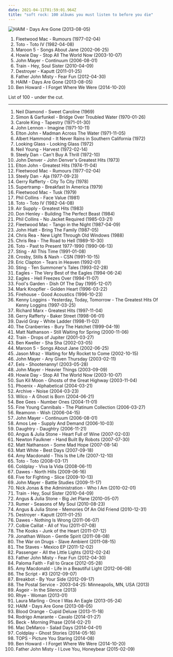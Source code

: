```yaml
---
date: 2021-04-11T01:59:01.964Z
title: "soft rock: 100 albums you must listen to before you die"
---
```

![HAIM - Days Are Gone (2013-08-05)](http://coverartarchive.org/release/bd851d19-d7dc-469a-9726-febb251a50f1/5165325162-500.jpg "HAIM - Days Are Gone (2013-08-05)")
<ol class="albums">
<li data-cover="http://coverartarchive.org/release/7ec069c0-4424-3169-8ed0-d5e2473e0e84/11444925358-500.jpg" data-tags="classic rock, 70s" role="button">Fleetwood Mac - Rumours (1977-02-04)</li>
<li data-cover="http://coverartarchive.org/release/c7c6a575-1d22-40d9-a112-bca069207eb6/14497556057-500.jpg" data-tags="80s, classic rock, soft rock" role="button">Toto - Toto IV (1982-04-08)</li>
<li data-cover="https://via.placeholder.com/450" data-tags="maroon 5, pop, rock, pop rock" role="button">Maroon 5 - Songs About Jane (2002-06-25)</li>
<li data-cover="http://coverartarchive.org/release/2d9065e5-de47-43ff-865f-42c110e7b6f6/6247631110-500.jpg" data-tags="singer-songwriter, acoustic" role="button">Howie Day - Stop All The World Now (2003-10-07)</li>
<li data-cover="http://coverartarchive.org/release/8aa81e40-71f1-4a39-a631-cb06703348d4/3717995933-500.jpg" data-tags="blues, john mayer" role="button">John Mayer - Continuum (2006-08-01)</li>
<li data-cover="http://coverartarchive.org/release/08b3245a-ab9a-40d9-bac1-4f60800c8732/14072082225-500.jpg" data-tags="soft rock" role="button">Train - Hey, Soul Sister (2010-04-09)</li>
<li data-cover="http://coverartarchive.org/release/e3ec2e6e-352a-4492-9731-abd7df18904b/17968014950-500.jpg" data-tags="sophisti-pop" role="button">Destroyer - Kaputt (2011-01-25)</li>
<li data-cover="http://coverartarchive.org/release/da07a173-bf3d-4e7e-995d-ce473ce83030/7142443599-500.jpg" data-tags="rock, alternative, seattle, soft rock, 2010s, northwest, sub pop records, my gang 12, backlog, soft rock revival, colorful and psychedelic artwork" role="button">Father John Misty - Fear Fun (2012-04-30)</li>
<li data-cover="http://coverartarchive.org/release/bd851d19-d7dc-469a-9726-febb251a50f1/5165325162-500.jpg" data-tags="indie rock, female vocalists, indie pop, soft rock" role="button">HAIM - Days Are Gone (2013-08-05)</li>
<li data-cover="http://coverartarchive.org/release/56093d48-8af0-4b4a-8ebe-1d907b1e5c6c/8161333412-500.jpg" data-tags="indie, alternative rock, folk, soft rock, folk rock, indie folk, 2010s, reviewed, immortal albums" role="button">Ben Howard - I Forget Where We Were (2014-10-20)</li>
</ol>
List of 100 - under the cut.
<!-- more -->

_________________

<ol class="albums">
<li data-cover="http://coverartarchive.org/release/7a436130-f945-42b2-93d0-1a9b9e3d6797/4732084267-500.jpg" data-tags="70s, vocalistas masculinos" role="button">
Neil Diamond - Sweet Caroline (1969)
</li>
<li data-cover="http://coverartarchive.org/release/7c52126e-200a-4b3b-af1c-3c38d70b57b1/9272110752-500.jpg" data-tags="classic rock, singer-songwriter, 60s, folk" role="button">
Simon & Garfunkel - Bridge Over Troubled Water (1970-01-26)
</li>
<li data-cover="http://coverartarchive.org/release/c0030078-9362-4e64-a54c-5b0e7d8326b8/17978212703-500.jpg" data-tags="70s, female vocalists, singer-songwriter" role="button">
Carole King - Tapestry (1971-01-30)
</li>
<li data-cover="http://coverartarchive.org/release/dbeb851b-ad68-43ab-9706-7f1ecd2bf59d/21251802402-500.jpg" data-tags="classic rock, 70s, rock" role="button">
John Lennon - Imagine (1971-10-11)
</li>
<li data-cover="http://coverartarchive.org/release/6af61fa2-870f-33bb-a17f-be65f6013597/11322817358-500.jpg" data-tags="70s, classic rock" role="button">
Elton John - Madman Across The Water (1971-11-05)
</li>
<li data-cover="http://coverartarchive.org/release/f59591d8-f3fd-4d64-94b2-c5e17e187d1c/17314503667-500.jpg" data-tags="70s, soft rock" role="button">
Albert Hammond - It Never Rains in Southern California (1972)
</li>
<li data-cover="http://coverartarchive.org/release/2f0662c0-b505-4e83-b8d8-973a2b2f19a6/15027846048-500.jpg" data-tags="classic rock, soft rock, soft-rock, soft peppermint" role="button">
Looking Glass - Looking Glass (1972)
</li>
<li data-cover="http://coverartarchive.org/release/b028a5c0-7b62-4276-adb4-edb05777ccbf/8501416799-500.jpg" data-tags="classic rock, folk, 70s" role="button">
Neil Young - Harvest (1972-02-14)
</li>
<li data-cover="http://coverartarchive.org/release/3f117e8c-4bb1-3fad-92d8-f931b9102ed1/7039923170-500.jpg" data-tags="70s, steely dan, classic rock, rock" role="button">
Steely Dan - Can't Buy A Thrill (1972-10)
</li>
<li data-cover="https://img.discogs.com/LcNVI8x_v5ZvtTT0Qhv770DXV8A=/fit-in/600x599/filters:strip_icc():format(jpeg):mode_rgb():quality(90)/discogs-images/R-11352595-1514790288-4986.jpeg.jpg" data-tags="soft rock, alt-country, shady, sundaymix, robertitus coleccion, my virtual music shelf, glyph, eats tylenol like a muthufuka, buckets and baskets, 3 and 5 and 7 and 9" role="button">
John Denver - John Denver's Greatest Hits (1973)
</li>
<li data-cover="http://coverartarchive.org/release/de402eab-3c08-4962-b02f-0790d4f35a26/1631010006-500.jpg" data-tags="elton john" role="button">
Elton John - Greatest Hits (1974-11-04)
</li>
<li data-cover="http://coverartarchive.org/release/7ec069c0-4424-3169-8ed0-d5e2473e0e84/11444925358-500.jpg" data-tags="classic rock, 70s" role="button">
Fleetwood Mac - Rumours (1977-02-04)
</li>
<li data-cover="https://via.placeholder.com/450" data-tags="70s, classic rock" role="button">
Steely Dan - Aja (1977-09-23)
</li>
<li data-cover="http://coverartarchive.org/release/bc5ab3ea-d4d8-49ae-ba97-e7eee6aec751/19104189214-500.jpg" data-tags="70s, soft rock" role="button">
Gerry Rafferty - City To City (1978)
</li>
<li data-cover="http://coverartarchive.org/release/d779ab27-4095-4ad9-9663-d4ffd567aa4e/7238834741-500.jpg" data-tags="classic rock, progressive rock, 70s" role="button">
Supertramp - Breakfast In America (1979)
</li>
<li data-cover="https://img.discogs.com/o3m6jo5BzDH8d7FlqUnqQ9-tIGU=/fit-in/600x593/filters:strip_icc():format(jpeg):mode_rgb():quality(90)/discogs-images/R-10248444-1494091170-8215.jpeg.jpg" data-tags="70s, classic rock" role="button">
Fleetwood Mac - Tusk (1979)
</li>
<li data-cover="https://img.discogs.com/t9D8pykJ5wRIj4L158CGMV6Spy8=/fit-in/600x935/filters:strip_icc():format(jpeg):mode_rgb():quality(90)/discogs-images/R-3464434-1507200594-5630.jpeg.jpg" data-tags="pop" role="button">
Phil Collins - Face Value (1981)
</li>
<li data-cover="http://coverartarchive.org/release/c7c6a575-1d22-40d9-a112-bca069207eb6/14497556057-500.jpg" data-tags="80s, classic rock, soft rock" role="button">
Toto - Toto IV (1982-04-08)
</li>
<li data-cover="https://img.discogs.com/heVEoJlpXNLutzNXmkFJDKTkm9M=/fit-in/600x943/filters:strip_icc():format(jpeg):mode_rgb():quality(90)/discogs-images/R-6446172-1419420537-1482.jpeg.jpg" data-tags="air supply, soft rock" role="button">
Air Supply - Greatest Hits (1983)
</li>
<li data-cover="https://img.discogs.com/H-nPHu--YwS0G2MS5ZkUk4mtii8=/fit-in/550x550/filters:strip_icc():format(jpeg):mode_rgb():quality(90)/discogs-images/R-1315300-1208986367.jpeg.jpg" data-tags="80s" role="button">
Don Henley - Building The Perfect Beast (1984)
</li>
<li data-cover="https://img.discogs.com/HqcijYT-Zg_uXDYvg-nUZycxJPw=/fit-in/528x532/filters:strip_icc():format(jpeg):mode_rgb():quality(90)/discogs-images/R-2652854-1351345698-1656.jpeg.jpg" data-tags="pop, 80s" role="button">
Phil Collins - No Jacket Required (1985-03-21)
</li>
<li data-cover="http://coverartarchive.org/release/ad3f2bf7-90d0-375f-aae1-9e49c1a7d93f/16482357177-500.jpg" data-tags="80s, classic rock" role="button">
Fleetwood Mac - Tango in the Night (1987-04-09)
</li>
<li data-cover="https://img.discogs.com/Wxx7oGOw3jdBcON1QRIdEATKxno=/fit-in/600x595/filters:strip_icc():format(jpeg):mode_rgb():quality(90)/discogs-images/R-7918326-1451657539-5312.jpeg.jpg" data-tags="rock" role="button">
John Hiatt - Bring The Family (1987-05)
</li>
<li data-cover="https://img.discogs.com/S3iViJFV1f90nU_Bygin0zHI8lQ=/fit-in/299x300/filters:strip_icc():format(jpeg):mode_rgb():quality(90)/discogs-images/R-10057567-1490879704-3159.jpeg.jpg" data-tags="soft rock, adult contemporary, aor, blues rock" role="button">
Chris Rea - New Light Through Old Windows (1988)
</li>
<li data-cover="http://coverartarchive.org/release/4b0bcf5d-9d9e-3835-8f61-63464010b66e/3100610198-500.jpg" data-tags="soft rock, aor, rock, adult contemporary, blues rock, chris rea" role="button">
Chris Rea - The Road to Hell (1989-10-30)
</li>
<li data-cover="http://coverartarchive.org/release/c3c8cddd-06a8-34a9-a58d-e55f8b5ead33/5729799714-500.jpg" data-tags="80s, rock, classic rock, toto" role="button">
Toto - Past to Present 1977-1990 (1990-06-13)
</li>
<li data-cover="http://coverartarchive.org/release/aa9ec36b-2dcd-4b73-8125-0a767498e5b8/16324598896-500.jpg" data-tags="pop, soft rock, live, sting" role="button">
Sting - All This Time (1991-01-08)
</li>
<li data-cover="http://coverartarchive.org/release/b6c624a5-a8ce-4875-92ee-bb351f46225a/17019722494-500.jpg" data-tags="classic rock, folk" role="button">
Crosby, Stills & Nash - CSN (1991-10-15)
</li>
<li data-cover="https://img.discogs.com/K2IAnrX1dwsD3gucstErNMR_zmY=/fit-in/600x599/filters:strip_icc():format(jpeg):mode_rgb():quality(90)/discogs-images/R-6664306-1593630845-8226.jpeg.jpg" data-tags="eric clapton" role="button">
Eric Clapton - Tears in Heaven (1992-01)
</li>
<li data-cover="http://coverartarchive.org/release/e764910f-daf4-421a-9b4c-6cdf31496c89/4498574285-500.jpg" data-tags="sting" role="button">
Sting - Ten Summoner's Tales (1993-02-28)
</li>
<li data-cover="http://coverartarchive.org/release/9c6af437-a471-4bcd-9442-e5b9d9b9d064/11253362833-500.jpg" data-tags="eagles, classic rock" role="button">
Eagles - The Very Best of the Eagles (1994-06-24)
</li>
<li data-cover="https://via.placeholder.com/450" data-tags="classic rock, eagles" role="button">
Eagles - Hell Freezes Over (1994-11-07)
</li>
<li data-cover="http://coverartarchive.org/release/dcfe8092-607d-43dd-88e5-4d4429f049c9/2107276861-500.jpg" data-tags="90s, pop, german, rock" role="button">
Fool's Garden - Dish Of The Day (1995-12-07)
</li>
<li data-cover="http://coverartarchive.org/release/ae9e24f6-b180-3236-9284-93e02fad1f25/15425216845-500.jpg" data-tags="soft rock, rock" role="button">
Mark Knopfler - Golden Heart (1996-03-22)
</li>
<li data-cover="http://coverartarchive.org/release/c1de44d8-f382-4cf8-a458-5bf98ef39954/7779585272-500.jpg" data-tags="rock, soft rock, 80s, acoustic" role="button">
Firehouse - Good Acoustics (1996-10-23)
</li>
<li data-cover="https://img.discogs.com/dWKHTI_R9saye2JtpD9mdPVl-c8=/fit-in/600x594/filters:strip_icc():format(jpeg):mode_rgb():quality(90)/discogs-images/R-7458381-1441924326-7543.jpeg.jpg" data-tags="80s" role="button">
Kenny Loggins - Yesterday, Today, Tomorrow - The Greatest Hits Of Kenny Loggins (1997-03-25)
</li>
<li data-cover="http://coverartarchive.org/release/e31919f4-f0cf-4694-a1da-90e63044e93c/27758684577-500.jpg" data-tags="richard marx" role="button">
Richard Marx - Greatest Hits (1997-11-04)
</li>
<li data-cover="https://img.discogs.com/sLOtRIRsHbWjSkRSu0CLtKWVNTw=/fit-in/350x350/filters:strip_icc():format(jpeg):mode_rgb():quality(90)/discogs-images/R-5612480-1397978809-7966.jpeg.jpg" data-tags="soft rock, british" role="button">
Gerry Rafferty - Baker Street (1998-06-01)
</li>
<li data-cover="http://coverartarchive.org/release/90e63241-4650-4e1e-b41c-058a0d9a0407/23584939765-500.jpg" data-tags="david gray" role="button">
David Gray - White Ladder (1998-11-02)
</li>
<li data-cover="https://img.discogs.com/zonqhzeLNgC07fqdcsZ5OrZ7h8k=/fit-in/565x606/filters:strip_icc():format(jpeg):mode_rgb():quality(90)/discogs-images/R-7768449-1448613040-9659.jpeg.jpg" data-tags="rock, alternative, 90s" role="button">
The Cranberries - Bury The Hatchet (1999-04-19)
</li>
<li data-cover="http://coverartarchive.org/release/278a9836-423b-429f-8d30-e2b371288480/21135332629-500.jpg" data-tags="soft rock" role="button">
Matt Nathanson - Still Waiting for Spring (2000-11-06)
</li>
<li data-cover="http://coverartarchive.org/release/c6f3cecf-7377-4ccf-bac1-0b8af4cc43be/5842332480-500.jpg" data-tags="rock" role="button">
Train - Drops of Jupiter (2001-03-27)
</li>
<li data-cover="https://img.discogs.com/uSf1RqEKVDbzCuNgE-UlquIouP8=/fit-in/500x496/filters:strip_icc():format(jpeg):mode_rgb():quality(90)/discogs-images/R-382597-1300627514.jpeg.jpg" data-tags="indie, singer-songwriter" role="button">
Ben Kweller - Sha Sha (2002-03-05)
</li>
<li data-cover="https://via.placeholder.com/450" data-tags="maroon 5, pop, rock, pop rock" role="button">
Maroon 5 - Songs About Jane (2002-06-25)
</li>
<li data-cover="http://coverartarchive.org/release/198b344c-7455-4a9e-b32b-6d06ce77c41f/6358368858-500.jpg" data-tags="singer-songwriter, jason mraz" role="button">
Jason Mraz - Waiting for My Rocket to Come (2002-10-15)
</li>
<li data-cover="http://coverartarchive.org/release/2c4ec6a6-6e09-43b8-9ee2-26e190e1df92/7594164957-500.jpg" data-tags="soft rock, acoustic, live, john mayer" role="button">
John Mayer - Any Given Thursday (2003-02-11)
</li>
<li data-cover="http://coverartarchive.org/release/2a15446f-a6b7-4e9c-82b9-a4685ef6b269/1607144291-500.jpg" data-tags="alternative, indie rock" role="button">
Eels - Shootenanny! (2003-05-28)
</li>
<li data-cover="http://coverartarchive.org/release/de5686c7-a301-476e-b4df-61f67f83824b/6621900880-500.jpg" data-tags="john mayer, rock" role="button">
John Mayer - Heavier Things (2003-09-09)
</li>
<li data-cover="http://coverartarchive.org/release/2d9065e5-de47-43ff-865f-42c110e7b6f6/6247631110-500.jpg" data-tags="singer-songwriter, acoustic" role="button">
Howie Day - Stop All The World Now (2003-10-07)
</li>
<li data-cover="http://coverartarchive.org/release/d4c15b9a-7a22-4ac9-9800-393de8a794d7/22598735186-500.jpg" data-tags="folk" role="button">
Sun Kil Moon - Ghosts of the Great Highway (2003-11-04)
</li>
<li data-cover="http://coverartarchive.org/release/60f0b2d1-91e8-44a7-af2c-aa31390fbcb8/2142598614-500.jpg" data-tags="indie, indiepop, french" role="button">
Phoenix - Alphabetical (2004-03-21)
</li>
<li data-cover="http://coverartarchive.org/release/096bfa52-c298-4a55-a663-ce2da11448ba/28674249434-500.jpg" data-tags="trip-hop" role="button">
Archive - Noise (2004-03-23)
</li>
<li data-cover="http://coverartarchive.org/release/9ad6f7a0-bd9e-4ca2-8b8a-5441dc51f34b/4530847957-500.jpg" data-tags="00s, indie, rock" role="button">
Wilco - A Ghost is Born (2004-06-21)
</li>
<li data-cover="https://img.discogs.com/h09j3rFsID_d3IQDD9P3EXbhQSk=/fit-in/600x600/filters:strip_icc():format(jpeg):mode_rgb():quality(90)/discogs-images/R-503157-1136621189.jpeg.jpg" data-tags="bee gees, disco, 70s, oldies" role="button">
Bee Gees - Number Ones (2004-11-01)
</li>
<li data-cover="http://coverartarchive.org/release/b52d23b3-416f-4662-a1af-f4718da44d1b/20163736814-500.jpg" data-tags="soft rock, fyc" role="button">
Fine Young Cannibals - The Platinum Collection (2006-03-27)
</li>
<li data-cover="https://img.discogs.com/OwqlCzNXSiug-hWc2RyOFR65rA4=/fit-in/600x593/filters:strip_icc():format(jpeg):mode_rgb():quality(90)/discogs-images/R-7141421-1434639883-6794.jpeg.jpg" data-tags="wish, reamonn-wish, rock, alternative" role="button">
Reamonn - Wish (2006-04-15)
</li>
<li data-cover="http://coverartarchive.org/release/8aa81e40-71f1-4a39-a631-cb06703348d4/3717995933-500.jpg" data-tags="blues, john mayer" role="button">
John Mayer - Continuum (2006-08-01)
</li>
<li data-cover="http://coverartarchive.org/release/d101cc11-75e6-440e-a4c7-a074e6aadc55/13691038880-500.jpg" data-tags="folk" role="button">
Amos Lee - Supply And Demand (2006-10-03)
</li>
<li data-cover="http://coverartarchive.org/release/080a8940-dc1a-49f2-b295-d0c15de3b066/12716962971-500.jpg" data-tags="rock" role="button">
Daughtry - Daughtry (2006-11-21)
</li>
<li data-cover="https://via.placeholder.com/450" data-tags="indie, funk, heart full of wine" role="button">
Angus & Julia Stone - Heart Full of Wine (2007-02-03)
</li>
<li data-cover="http://coverartarchive.org/release/eb09be91-a6c4-44f0-80a9-196c6a3372d8/21084805447-500.jpg" data-tags="british, somgwriters" role="button">
Newton Faulkner - Hand Built By Robots (2007-07-30)
</li>
<li data-cover="http://coverartarchive.org/release/29e89c60-faff-4d58-8340-6e5d10b6b421/11894480075-500.jpg" data-tags="rock" role="button">
Matt Nathanson - Some Mad Hope (2007-08-14)
</li>
<li data-cover="https://img.discogs.com/ONfUT-VbLc-NaSWjOrDCh5d4ZLA=/fit-in/600x595/filters:strip_icc():format(jpeg):mode_rgb():quality(90)/discogs-images/R-10165471-1492752553-8725.jpeg.jpg" data-tags="pop, folk, soft rock" role="button">
Matt White - Best Days (2007-09-18)
</li>
<li data-cover="http://coverartarchive.org/release/4846826f-c71e-4172-9229-4e1ff7d3e033/2338491060-500.jpg" data-tags="female vocalists, pop" role="button">
Amy Macdonald - This Is the Life (2007-12-10)
</li>
<li data-cover="http://coverartarchive.org/release/45038c35-32de-4256-b41b-c2a20cac826f/13758380977-500.jpg" data-tags="rock" role="button">
Toto - Toto (2008-03-17)
</li>
<li data-cover="http://coverartarchive.org/release/ae6f6141-57c8-4216-af1f-38950321571f/2071996976-500.jpg" data-tags="alternative, britpop" role="button">
Coldplay - Viva la Vida (2008-06-11)
</li>
<li data-cover="https://img.discogs.com/bWe6E11wY-XQqkfJK_E_IwaBQy0=/fit-in/500x500/filters:strip_icc():format(jpeg):mode_rgb():quality(90)/discogs-images/R-9774512-1486146509-8533.jpeg.jpg" data-tags="americana" role="button">
Dawes - North Hills (2009-06-16)
</li>
<li data-cover="http://coverartarchive.org/release/35d8fe07-8da1-4137-b0de-9355405b93ee/12364399886-500.jpg" data-tags="rock, alternative rock, soft rock, purchased 09, discoverockult" role="button">
Five for Fighting - Slice (2009-10-13)
</li>
<li data-cover="https://img.discogs.com/cWw7xadx3QlRinvl0Dc48dVMcJU=/fit-in/225x225/filters:strip_icc():format(jpeg):mode_rgb():quality(90)/discogs-images/R-9096731-1474718495-9289.jpeg.jpg" data-tags="pop" role="button">
John Mayer - Battle Studies (2009-11-17)
</li>
<li data-cover="https://img.discogs.com/LFXcNnQuWWQKvKA9bXg0KopqGjU=/fit-in/554x554/filters:strip_icc():format(jpeg):mode_rgb():quality(90)/discogs-images/R-2440214-1600174985-6208.jpeg.jpg" data-tags="pop, rock, pop rock, soft rock, blues rock, funk rock, ok, 10s, nick jonas, wrkut, who i am, lo mejor del momento" role="button">
Nick Jonas & the Administration - Who I Am (2010-02-01)
</li>
<li data-cover="http://coverartarchive.org/release/08b3245a-ab9a-40d9-bac1-4f60800c8732/14072082225-500.jpg" data-tags="soft rock" role="button">
Train - Hey, Soul Sister (2010-04-09)
</li>
<li data-cover="http://coverartarchive.org/release/6ab43f76-459d-498c-9b58-5800b4b6de48/2867573497-500.jpg" data-tags="soft rock, wed slow, soft rock revival" role="button">
Angus & Julia Stone - Big Jet Plane (2010-05-07)
</li>
<li data-cover="http://coverartarchive.org/release/a54be848-c2a6-4282-8438-aa08fa6e648b/15941011609-500.jpg" data-tags="soul, easy listening, soft rock, mellow, pop soul, soft rock revival" role="button">
Rumer - Seasons of My Soul (2010-08-23)
</li>
<li data-cover="http://coverartarchive.org/release/cd2c3931-6faa-47ca-8b09-8f4ffb3aa519/3194998568-500.jpg" data-tags="folk, soft rock, memories of an old friend, soft rock revival" role="button">
Angus & Julia Stone - Memories Of An Old Friend (2010-12-31)
</li>
<li data-cover="http://coverartarchive.org/release/e3ec2e6e-352a-4492-9731-abd7df18904b/17968014950-500.jpg" data-tags="sophisti-pop" role="button">
Destroyer - Kaputt (2011-01-25)
</li>
<li data-cover="https://img.discogs.com/uj1y6oFjiTNsCVha0VswmeaN-6M=/fit-in/600x603/filters:strip_icc():format(jpeg):mode_rgb():quality(90)/discogs-images/R-12942733-1545003522-4167.jpeg.jpg" data-tags="soft rock, folk rock, 2010s, soft rock revival" role="button">
Dawes - Nothing Is Wrong (2011-06-07)
</li>
<li data-cover="http://coverartarchive.org/release/098d397a-6528-4a84-b282-14d19c02e647/5129304980-500.jpg" data-tags="pop, folk, acoustic" role="button">
Colbie Caillat - All of You (2011-07-08)
</li>
<li data-cover="https://img.discogs.com/abRY-5o6lCF87mUWuor3axUjcOM=/fit-in/240x210/filters:strip_icc():format(jpeg):mode_rgb():quality(90)/discogs-images/R-8819097-1469442397-2699.jpeg.jpg" data-tags="indie, british" role="button">
The Kooks - Junk of the Heart (2011-07-12)
</li>
<li data-cover="https://img.discogs.com/68Fm1wroQaruGhdx1E9542JX4iQ=/fit-in/600x600/filters:strip_icc():format(jpeg):mode_rgb():quality(90)/discogs-images/R-3125565-1600634550-6566.jpeg.jpg" data-tags="soft rock, shit to check out, soft rock revival" role="button">
Jonathan Wilson - Gentle Spirit (2011-08-08)
</li>
<li data-cover="http://coverartarchive.org/release/54d25015-9820-4982-bd8f-1810d8237473/8040874955-500.jpg" data-tags="indie rock" role="button">
The War on Drugs - Slave Ambient (2011-08-15)
</li>
<li data-cover="http://coverartarchive.org/release/0fcfeebd-1bd4-4ff9-91f0-eab1c63dd75c/27672053511-500.jpg" data-tags="soft rock, countries and continents, boughtlist2011, soft rock revival" role="button">
The Staves - Mexico EP (2011-12-02)
</li>
<li data-cover="http://coverartarchive.org/release/00d751af-6c26-46e2-aa64-e48d9af4e0a1/2299991985-500.jpg" data-tags="singer songwriter, passenger, easy listening-d, folk, my gang 12" role="button">
Passenger - All the Little Lights (2012-02-24)
</li>
<li data-cover="http://coverartarchive.org/release/da07a173-bf3d-4e7e-995d-ce473ce83030/7142443599-500.jpg" data-tags="rock, alternative, seattle, soft rock, 2010s, northwest, sub pop records, my gang 12, backlog, soft rock revival, colorful and psychedelic artwork" role="button">
Father John Misty - Fear Fun (2012-04-30)
</li>
<li data-cover="http://coverartarchive.org/release/8ea96fc9-e4ae-425d-92f1-3ebeaad37a89/2752789232-500.jpg" data-tags="pop, soul, british, soft rock, r&b, rca victor, 2012 albums" role="button">
Paloma Faith - Fall to Grace (2012-05-28)
</li>
<li data-cover="http://coverartarchive.org/release/413e5119-af1a-4095-b1bd-e85b9f1c24d2/18650180966-500.jpg" data-tags="indie rock, british, soft rock" role="button">
Amy Macdonald - Life in a Beautiful Light (2012-06-08)
</li>
<li data-cover="http://coverartarchive.org/release/8d3da9c4-17db-480a-85c1-17ee27823fcb/2019375455-500.jpg" data-tags="pop, pop rock" role="button">
The Script - #3 (2012-09-07)
</li>
<li data-cover="https://img.discogs.com/xX6eb75b3WcmYrsou-v_TEiLwAc=/fit-in/500x452/filters:strip_icc():format(jpeg):mode_rgb():quality(90)/discogs-images/R-3883053-1452811467-8207.jpeg.jpg" data-tags="funk, france" role="button">
Breakbot - By Your Side (2012-09-17)
</li>
<li data-cover="https://img.discogs.com/wSzQsaXZ_pogrh5UbHj3i0G3jrE=/fit-in/440x446/filters:strip_icc():format(jpeg):mode_rgb():quality(90)/discogs-images/R-4468467-1365719786-8402.jpeg.jpg" data-tags="indie, electronic" role="button">
The Postal Service - 2003-04-25: Minneapolis, MN, USA (2013)
</li>
<li data-cover="http://coverartarchive.org/release/bb16fa21-7d1f-403b-9881-ebcc8296d19c/5700848143-500.jpg" data-tags="folk, singer-songwriter, soft rock, folktronica, alternative pop, pop/rock" role="button">
Ásgeir - In the Silence (2013)
</li>
<li data-cover="http://coverartarchive.org/release/7dfd5c40-ee28-4fda-8369-fe3748f75930/3612285293-500.jpg" data-tags="soul, sophisti-pop" role="button">
Rhye - Woman (2013-01)
</li>
<li data-cover="http://coverartarchive.org/release/bf301708-c09d-4005-b029-65840a08f37f/15696299805-500.jpg" data-tags="folk, contemporary folk, americana, indie folk" role="button">
Laura Marling - Once I Was An Eagle (2013-05-24)
</li>
<li data-cover="http://coverartarchive.org/release/bd851d19-d7dc-469a-9726-febb251a50f1/5165325162-500.jpg" data-tags="indie rock, female vocalists, indie pop, soft rock" role="button">
HAIM - Days Are Gone (2013-08-05)
</li>
<li data-cover="http://coverartarchive.org/release/b825c5c2-ebe3-4c84-91f8-c27e75dbc684/19238888629-500.jpg" data-tags="rnb, soul, 2010s" role="button">
Blood Orange - Cupid Deluxe (2013-11-18)
</li>
<li data-cover="http://coverartarchive.org/release/23a0b731-806f-4e0b-a74c-b7395c28e0df/15133839167-500.jpg" data-tags="soft rock" role="button">
Rodrigo Amarante - Cavalo (2014-01-27)
</li>
<li data-cover="http://coverartarchive.org/release/621999be-7041-4394-8719-ca1bdebaac96/7042111016-500.jpg" data-tags="10s, alternative, alternative rock, folk rock, chamber folk" role="button">
Beck - Morning Phase (2014-02-21)
</li>
<li data-cover="http://coverartarchive.org/release/7e535de9-a3b3-423e-8edf-c200e8713c77/7135267762-500.jpg" data-tags="indie rock, jangle pop, indie" role="button">
Mac DeMarco - Salad Days (2014-04-01)
</li>
<li data-cover="http://coverartarchive.org/release/49dab146-5393-4686-bb79-efbb1fa43648/22395430275-500.jpg" data-tags="pop, electronic, alternative, alternative rock, coldplay" role="button">
Coldplay - Ghost Stories (2014-05-16)
</li>
<li data-cover="http://coverartarchive.org/release/a421d0c8-8e79-4f0b-9541-35b5388aaa25/8237937972-500.jpg" data-tags="soft rock, happiness, stuck in my head, puts me in a good mood, dance around your bedroom, soft rock revival" role="button">
TOPS - Picture You Staring (2014-08)
</li>
<li data-cover="http://coverartarchive.org/release/56093d48-8af0-4b4a-8ebe-1d907b1e5c6c/8161333412-500.jpg" data-tags="indie, alternative rock, folk, soft rock, folk rock, indie folk, 2010s, reviewed, immortal albums" role="button">
Ben Howard - I Forget Where We Were (2014-10-20)
</li>
<li data-cover="http://coverartarchive.org/release/5bad490b-2939-4955-955b-9280cf616473/9591833765-500.jpg" data-tags="folk, indie" role="button">
Father John Misty - I Love You, Honeybear (2015-02-09)
</li>
</ol>